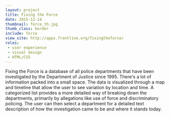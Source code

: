 ```yaml
---
layout: project
title: Fixing the Force
date: 2015-12-14
thumbnail: force_th.jpg
thumb_class: border
include: force
view_site: http://apps.frontline.org/fixingtheforce/
roles:
 - user experience
 - visual design
 - HTML/CSS
---
```


Fixing the Force is a database of all police departments that have been investigated by the Department of Justice since 1995. There's a lot of information packed into a small space. The data is visualized through a map and timeline that allow the user to see variation by location and time. A categorized list provides a more detailed way of breaking down the departments, primarily by allegations like use of force and discriminatory policing. The user can then select a department for a detailed text description of how the investigation came to be and where it stands today.

